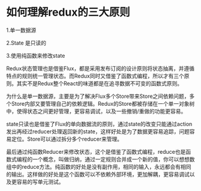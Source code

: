 # 如何理解redux的三大原则

1.单一数据源

2.State 是只读的

3.使用纯函数来修改state

Redux状态管理也是借鉴Flux，都是采用发布订阅的设计原则将状态抽离，并遵循特点的规则统一管理状态。而Redux同时又借鉴了函数式编程，所以才有三个原则。其实不是Redux整个React的味道都是在追寻数据不可变的函数式原则。

为什么是单一数据源，主要是为了解决Flux多个Store带来Store之间依赖问题，多个Store内部又要管理自己的依赖逻辑。Redux的Store都被存储在一个单一对象树中，使得状态之间更好管理，更容易调试，以及一些撤销/重做的功能更容易。

state只读也是借鉴了Flux的单向数据流的原则，通过state的改变只能通过action发出再经过reducer处理返回新的state，这样好处是为了数据更容易追踪，问题容易定位。Store可以通过拆分多个reducer来管理。

最后通过纯函数Reducer来修改状态，这个是借鉴了函数式编程，reduce也是函数式编程的一个概念，叫做归纳，通过一定规则合并成一个新的值，你可以想想数组中的reduce方法。纯函数的好处是没有副作用，相同的输入，永远都会有相同的输出。这样做的好处是这个函数可以不依赖外部环境，更加解耦，更容易调试以及更容易的写单元测试。